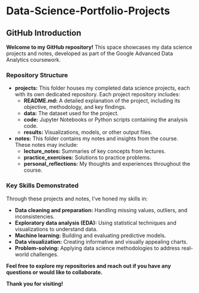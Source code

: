 # Data-Science-Portfolio-Projects
## **GitHub Introduction**

**Welcome to my GitHub repository!** This space showcases my data science projects and notes, developed as part of the Google Advanced Data Analytics coursework. 

### **Repository Structure**

* **projects:** This folder houses my completed data science projects, each with its own dedicated repository. Each project repository includes:
    * **README.md:** A detailed explanation of the project, including its objective, methodology, and key findings.
    * **data:** The dataset used for the project.
    * **code:** Jupyter Notebooks or Python scripts containing the analysis code.
    * **results:** Visualizations, models, or other output files.
* **notes:** This folder contains my notes and insights from the course. These notes may include:
    * **lecture_notes:** Summaries of key concepts from lectures.
    * **practice_exercises:** Solutions to practice problems.
    * **personal_reflections:** My thoughts and experiences throughout the course.

### **Key Skills Demonstrated**

Through these projects and notes, I've honed my skills in:

* **Data cleaning and preparation:** Handling missing values, outliers, and inconsistencies.
* **Exploratory data analysis (EDA):** Using statistical techniques and visualizations to understand data.
* **Machine learning:** Building and evaluating predictive models.
* **Data visualization:** Creating informative and visually appealing charts.
* **Problem-solving:** Applying data science methodologies to address real-world challenges.

**Feel free to explore my repositories and reach out if you have any questions or would like to collaborate.**

**Thank you for visiting!**

